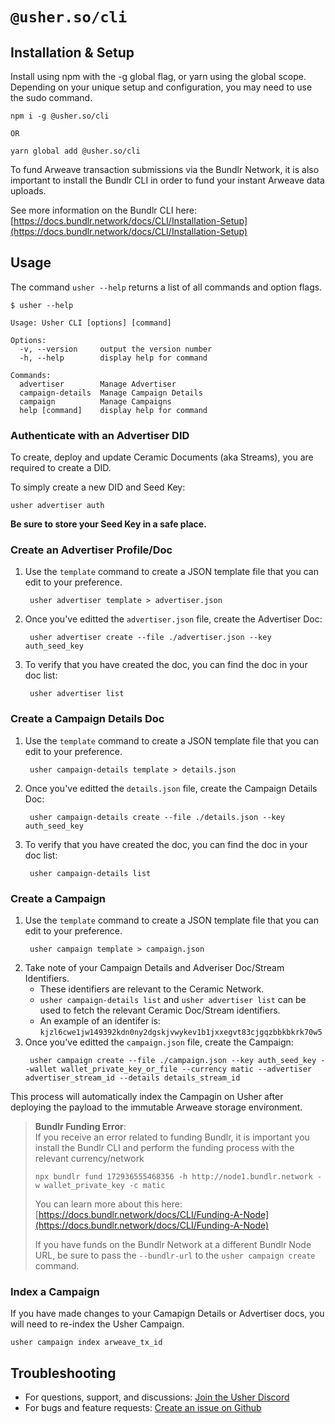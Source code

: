 # `@usher.so/cli`

## Installation & Setup

Install using npm with the -g global flag, or yarn using the global scope. Depending on your unique setup and configuration, you may need to use the sudo command.

```shell
npm i -g @usher.so/cli

OR

yarn global add @usher.so/cli
```

To fund Arweave transaction submissions via the Bundlr Network, it is also important to install the Bundlr CLI in order to fund your instant Arweave data uploads.

See more information on the Bundlr CLI here: [https://docs.bundlr.network/docs/CLI/Installation-Setup](https://docs.bundlr.network/docs/CLI/Installation-Setup)

## Usage

The command `usher --help` returns a list of all commands and option flags.

```shell
$ usher --help

Usage: Usher CLI [options] [command]

Options:
  -v, --version     output the version number
  -h, --help        display help for command

Commands:
  advertiser        Manage Advertiser
  campaign-details  Manage Campaign Details
  campaign          Manage Campaigns
  help [command]    display help for command
```

### Authenticate with an Advertiser DID

To create, deploy and update Ceramic Documents (aka Streams), you are required to create a DID.

To simply create a new DID and Seed Key:

```shell
usher advertiser auth
```

**Be sure to store your Seed Key in a safe place.**

### Create an Advertiser Profile/Doc

1. Use the `template` command to create a JSON template file that you can edit to your preference.
   ```shell
    usher advertiser template > advertiser.json
   ```
2. Once you've editted the `advertiser.json` file, create the Advertiser Doc:
   ```shell
    usher advertiser create --file ./advertiser.json --key auth_seed_key
   ```
3. To verify that you have created the doc, you can find the doc in your doc list:
   ```shell
    usher advertiser list
   ```

### Create a Campaign Details Doc

1. Use the `template` command to create a JSON template file that you can edit to your preference.
   ```shell
    usher campaign-details template > details.json
   ```
2. Once you've editted the `details.json` file, create the Campaign Details Doc:
   ```shell
    usher campaign-details create --file ./details.json --key auth_seed_key
   ```
3. To verify that you have created the doc, you can find the doc in your doc list:
   ```shell
    usher campaign-details list
   ```

### Create a Campaign

1. Use the `template` command to create a JSON template file that you can edit to your preference.
   ```shell
    usher campaign template > campaign.json
   ```
2. Take note of your Campaign Details and Adveriser Doc/Stream Identifiers.
   - These identifiers are relevant to the Ceramic Network.
   - `usher campaign-details list` and `usher advertiser list` can be used to fetch the relevant Ceramic Doc/Stream identifiers.
   - An example of an identifer is: `kjzl6cwe1jw149392kdn0ny2dgskjvwykev1b1jxxegvt83cjgqzbbkbkrk70w5`
3. Once you've editted the `campaign.json` file, create the Campaign:
   ```shell
    usher campaign create --file ./campaign.json --key auth_seed_key --wallet wallet_private_key_or_file --currency matic --advertiser advertiser_stream_id --details details_stream_id
   ```

This process will automatically index the Campagin on Usher after deploying the payload to the immutable Arweave storage environment.

> **Bundlr Funding Error**:  
> If you receive an error related to funding Bundlr, it is important you install the Bundlr CLI and perform the funding process with the relevant currency/network
>
> ```shell
> npx bundlr fund 172936555468356 -h http://node1.bundlr.network -w wallet_private_key -c matic
> ```
>
> You can learn more about this here: [https://docs.bundlr.network/docs/CLI/Funding-A-Node](https://docs.bundlr.network/docs/CLI/Funding-A-Node)
>
> If you have funds on the Bundlr Network at a different Bundlr Node URL, be sure to pass the `--bundlr-url` to the `usher campaign create` command.

### Index a Campaign

If you have made changes to your Camapign Details or Advertiser docs, you will need to re-index the Usher Campaign.

```shell
usher campaign index arweave_tx_id
```

## Troubleshooting

- For questions, support, and discussions: [Join the Usher Discord](https://go.usher.so/discord)
- For bugs and feature requests: [Create an issue on Github](https://github.com/usherlabs/programs/issues)
